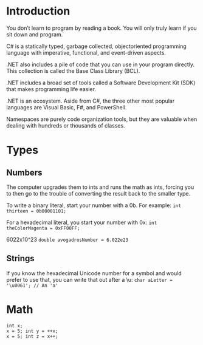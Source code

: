 # Introduction

You don’t learn to program by reading a book. You will only truly learn if you sit down and program.

C# is a statically typed, garbage collected, objectoriented programming language with imperative, functional, and event-driven aspects.

.NET also includes a pile of code that you can use in your program directly. This collection is called the Base Class Library (BCL).

.NET includes a broad set of tools called a Software Development Kit (SDK) that makes programming life easier.

.NET is an ecosystem. Aside from C#, the three other most popular languages are Visual Basic, F#, and PowerShell.

Namespaces are purely code organization tools, but they are valuable when dealing with hundreds or thousands of classes.

# Types

## Numbers

The computer upgrades them to ints and runs the math as ints, forcing you to then go to the trouble of converting the result back to the smaller type.

To write a binary literal, start your number with a 0b.
For example:
`int thirteen = 0b00001101;`

For a hexadecimal literal, you start your number with 0x:
`int theColorMagenta = 0xFF00FF;`

6022x10^23
`double avogadrosNumber = 6.022e23`

## Strings

If you know the hexadecimal Unicode number for a symbol and would prefer to use that, you can write that out after a \u:
`char aLetter = '\u0061'; // An 'a'`

# Math

```
int x;
x = 5; int y = ++x;
x = 5; int z = x++;

```
